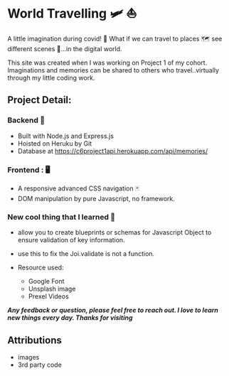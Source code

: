 # World Travelling 🛩️ ⛵

A little imagination during covid! 👻
What if we can travel to places 🗺️ see different scenes 🎑...in the digital world. 

This site was created when I was working on Project 1 of my cohort. Imaginations and memories can be shared to others who travel..virtually through my little coding work.

## Project Detail:

### Backend 📲
* Built with Node.js and Express.js
* Hoisted on Heruku by Git
* Database at https://c6project1api.herokuapp.com/api/memories/

### Frontend : 🖥️
* A responsive advanced CSS navigation 🃏
* DOM manipulation by pure Javascript, no framework.

### New cool thing that I learned 🎉
* <NPM joi> allow you to create blueprints or schemas for Javascript Object to ensure validation of key information.

* <const JoiSchema = Joi.object({...});> use this to fix the Joi.validate is not a function.
* Resource used:
    * Google Font
    * Unsplash image
    * Prexel Videos

***Any feedback or question, please feel free to reach out. I love to learn new things every day. Thanks for visiting***

## Attributions
- images
- 3rd party code
